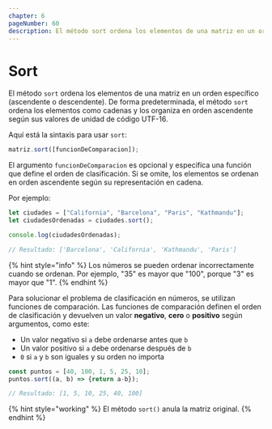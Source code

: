 ```yaml
---
chapter: 6
pageNumber: 60
description: El método sort ordena los elementos de una matriz en un orden específico. De forma predeterminada, clasifica los elementos como cadenas y los organiza en orden ascendente según sus valores de unidad de código UTF-16.  
---
```

# Sort

El método `sort` ordena los elementos de una matriz en un orden específico (ascendente o descendente). De forma predeterminada, el método `sort` ordena los elementos como cadenas y los organiza en orden ascendente según sus valores de unidad de código UTF-16.


Aquí está la sintaxis para usar `sort`:

```javascript
matriz.sort([funcionDeComparacion]);
```

El argumento `funcionDeComparacion` es opcional y especifica una función que define el orden de clasificación. Si se omite, los elementos se ordenan en orden ascendente según su representación en cadena.

Por ejemplo:

```javascript
let ciudades = ["California", "Barcelona", "Paris", "Kathmandu"];
let ciudadesOrdenadas = ciudades.sort(); 

console.log(ciudadesOrdenadas);

// Resultado: ['Barcelona', 'California', 'Kathmandu', 'Paris']

```

{% hint style="info" %}
Los números se pueden ordenar incorrectamente cuando se ordenan. Por ejemplo, "35" es mayor que "100", porque "3" es mayor que "1".
{% endhint %}

Para solucionar el problema de clasificación en números, se utilizan funciones de comparación. Las funciones de comparación definen el orden de clasificación y devuelven un valor **negativo**, **cero** o **positivo** según argumentos, como este:

* Un valor negativo si `a` debe ordenarse antes que `b`
* Un valor positivo si `a` debe ordenarse después de `b`
* `0` si `a` y `b` son iguales y su orden no importa

```javascript
const puntos = [40, 100, 1, 5, 25, 10];
puntos.sort((a, b) => {return a-b});

// Resultado: [1, 5, 10, 25, 40, 100]
```

{% hint style="working" %}
El método `sort()` anula la matriz original.
{% endhint %}
